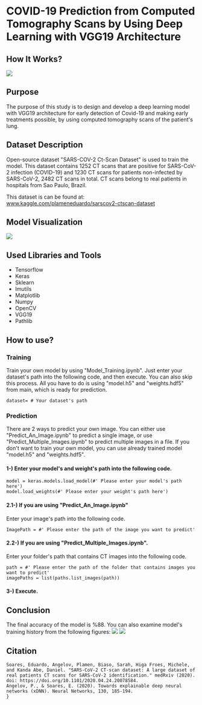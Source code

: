 # COVID-19 Prediction from Computed Tomography Scans by Using Deep Learning with VGG19 Architecture

## How It Works?
![](https://i.imgur.com/yUsQVaD.png)

## Purpose

The purpose of this study is to design and develop a deep learning model with VGG19 architecture for early detection of Covid-19 and making early treatments possible, by using computed tomography scans of the patient's lung.

## Dataset Description

Open-source dataset "SARS-COV-2 Ct-Scan Dataset" is used to train the model. This dataset contains 1252 CT scans that are positive for SARS-CoV-2 infection (COVID-19) and 1230 CT scans for patients non-infected by SARS-CoV-2, 2482 CT scans in total. CT scans belong to real patients in hospitals from Sao Paulo, Brazil.

This dataset is can be found at: 
www.kaggle.com/plameneduardo/sarscov2-ctscan-dataset

## Model Visualization
![](https://i.imgur.com/Dxyh7u9.png)

## Used Libraries and Tools
- Tensorflow
- Keras
- Sklearn
- Imutils
- Matplotlib
- Numpy
- OpenCV
- VGG19
- Pathlib

## How to use?

### Training
Train your own model by using "Model_Training.ipynb". Just enter your dataset's path into the following code, and then execute. You can also skip this process. All you have to do is using "model.h5" and "weights.hdf5" from main, which is ready for prediction.

```
dataset= # Your dataset's path
```

### Prediction
There are 2 ways to predict your own image. You can either use "Predict_An_Image.ipynb" to predict a single image, or use "Predict_Multiple_Images.ipynb" to predict multiple images in a file. If you don't want to train your own model, you can use already trained model "model.h5" and "weights.hdf5".

#### 1-) Enter your model's and weight's path into the following code.
```
model = keras.models.load_model(#' Please enter your model's path here')
model.load_weights(#' Please enter your weight's path here')
```
#### 2.1-) If you are using "Predict_An_Image.ipynb"

Enter your image's path into the following code.
```
ImagePath = #' Please enter the path of the image you want to predict'
```

#### 2.2-) If you are using "Predict_Multiple_Images.ipynb".

Enter your folder's path that contains CT images into the following code.
```
path = #' Please enter the path of the folder that contains images you want to predict'
imagePaths = list(paths.list_images(path))
```
#### 3-) Execute.

## Conclusion
The final accuracy of the model is %88. You can also examine model's training history from the following figures:
![](https://i.imgur.com/7GHgVvn.png)
![](https://i.imgur.com/Prk1ha5.png)

## Citation

```
Soares, Eduardo, Angelov, Plamen, Biaso, Sarah, Higa Froes, Michele, and Kanda Abe, Daniel. "SARS-CoV-2 CT-scan dataset: A large dataset of real patients CT scans for SARS-CoV-2 identification." medRxiv (2020). doi: https://doi.org/10.1101/2020.04.24.20078584.
Angelov, P., & Soares, E. (2020). Towards explainable deep neural networks (xDNN). Neural Networks, 130, 185-194.
}
```
